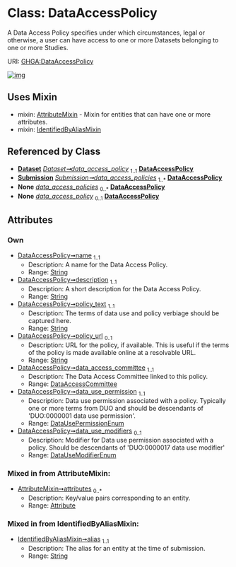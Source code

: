 
# Class: DataAccessPolicy


A Data Access Policy specifies under which circumstances, legal or otherwise, a user can have access to one or more Datasets belonging to one or more Studies.

URI: [GHGA:DataAccessPolicy](https://w3id.org/GHGA/DataAccessPolicy)


[![img](https://yuml.me/diagram/nofunky;dir:TB/class/[Submission],[IdentifiedByAliasMixin],[Dataset],[DataAccessCommittee]<data_access_committee%201..1-%20[DataAccessPolicy&#124;name:string;description:string;policy_text:string;policy_url:string%20%3F;data_use_permission:DataUsePermissionEnum;data_use_modifiers:DataUseModifierEnum%20%3F;alias:string],[Dataset]-%20data_access_policy%201..1>[DataAccessPolicy],[Submission]++-%20data_access_policies%201..*>[DataAccessPolicy],[Submission]-%20data_access_policies(i)%200..*>[DataAccessPolicy],[Dataset]-%20data_access_policy(i)%200..1>[DataAccessPolicy],[DataAccessPolicy]uses%20-.->[AttributeMixin],[DataAccessPolicy]uses%20-.->[IdentifiedByAliasMixin],[DataAccessCommittee],[AttributeMixin],[Attribute])](https://yuml.me/diagram/nofunky;dir:TB/class/[Submission],[IdentifiedByAliasMixin],[Dataset],[DataAccessCommittee]<data_access_committee%201..1-%20[DataAccessPolicy&#124;name:string;description:string;policy_text:string;policy_url:string%20%3F;data_use_permission:DataUsePermissionEnum;data_use_modifiers:DataUseModifierEnum%20%3F;alias:string],[Dataset]-%20data_access_policy%201..1>[DataAccessPolicy],[Submission]++-%20data_access_policies%201..*>[DataAccessPolicy],[Submission]-%20data_access_policies(i)%200..*>[DataAccessPolicy],[Dataset]-%20data_access_policy(i)%200..1>[DataAccessPolicy],[DataAccessPolicy]uses%20-.->[AttributeMixin],[DataAccessPolicy]uses%20-.->[IdentifiedByAliasMixin],[DataAccessCommittee],[AttributeMixin],[Attribute])

## Uses Mixin

 *  mixin: [AttributeMixin](AttributeMixin.md) - Mixin for entities that can have one or more attributes.
 *  mixin: [IdentifiedByAliasMixin](IdentifiedByAliasMixin.md)

## Referenced by Class

 *  **[Dataset](Dataset.md)** *[Dataset➞data_access_policy](Dataset_data_access_policy.md)*  <sub>1..1</sub>  **[DataAccessPolicy](DataAccessPolicy.md)**
 *  **[Submission](Submission.md)** *[Submission➞data_access_policies](Submission_data_access_policies.md)*  <sub>1..\*</sub>  **[DataAccessPolicy](DataAccessPolicy.md)**
 *  **None** *[data_access_policies](data_access_policies.md)*  <sub>0..\*</sub>  **[DataAccessPolicy](DataAccessPolicy.md)**
 *  **None** *[data_access_policy](data_access_policy.md)*  <sub>0..1</sub>  **[DataAccessPolicy](DataAccessPolicy.md)**

## Attributes


### Own

 * [DataAccessPolicy➞name](DataAccessPolicy_name.md)  <sub>1..1</sub>
     * Description: A name for the Data Access Policy.
     * Range: [String](types/String.md)
 * [DataAccessPolicy➞description](DataAccessPolicy_description.md)  <sub>1..1</sub>
     * Description: A short description for the Data Access Policy.
     * Range: [String](types/String.md)
 * [DataAccessPolicy➞policy_text](DataAccessPolicy_policy_text.md)  <sub>1..1</sub>
     * Description: The terms of data use and policy verbiage should be captured here.
     * Range: [String](types/String.md)
 * [DataAccessPolicy➞policy_url](DataAccessPolicy_policy_url.md)  <sub>0..1</sub>
     * Description: URL for the policy, if available. This is useful if the terms of the policy is made available online at a resolvable URL.
     * Range: [String](types/String.md)
 * [DataAccessPolicy➞data_access_committee](DataAccessPolicy_data_access_committee.md)  <sub>1..1</sub>
     * Description: The Data Access Committee linked to this policy.
     * Range: [DataAccessCommittee](DataAccessCommittee.md)
 * [DataAccessPolicy➞data_use_permission](DataAccessPolicy_data_use_permission.md)  <sub>1..1</sub>
     * Description: Data use permission associated with a policy. Typically one or more terms from DUO and should be descendants of 'DUO:0000001 data use permission'.
     * Range: [DataUsePermissionEnum](DataUsePermissionEnum.md)
 * [DataAccessPolicy➞data_use_modifiers](DataAccessPolicy_data_use_modifiers.md)  <sub>0..1</sub>
     * Description: Modifier for Data use permission associated with a policy. Should be descendants of 'DUO:0000017 data use modifier'
     * Range: [DataUseModifierEnum](DataUseModifierEnum.md)

### Mixed in from AttributeMixin:

 * [AttributeMixin➞attributes](AttributeMixin_attributes.md)  <sub>0..\*</sub>
     * Description: Key/value pairs corresponding to an entity.
     * Range: [Attribute](Attribute.md)

### Mixed in from IdentifiedByAliasMixin:

 * [IdentifiedByAliasMixin➞alias](IdentifiedByAliasMixin_alias.md)  <sub>1..1</sub>
     * Description: The alias for an entity at the time of submission.
     * Range: [String](types/String.md)
